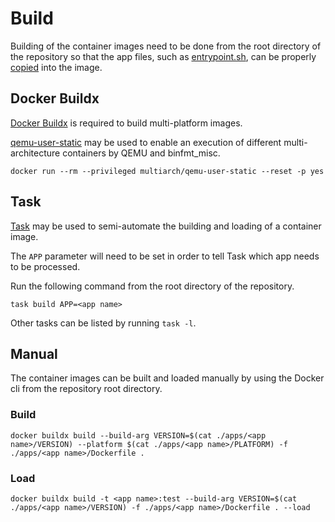 # Build

Building of the container images need to be done from the root directory of the
repository so that the app files, such as [entrypoint.sh], can be properly
[copied](./dockerfile.md#copy) into the image.

## Docker Buildx

[Docker Buildx][buildx] is required to build multi-platform images.

[qemu-user-static] may be used to enable an execution of different
multi-architecture containers by QEMU and binfmt_misc.

```shell
docker run --rm --privileged multiarch/qemu-user-static --reset -p yes
```

## Task

[Task][task] may be used to semi-automate the building and loading of a
container image.

The `APP` parameter will need to be set in order to tell Task which app needs
to be processed.

Run the following command from the root directory of the repository.

```shell
task build APP=<app name>
```

Other tasks can be listed by running `task -l`.

## Manual

The container images can be built and loaded manually by using the Docker cli
from the repository root directory.

### Build

```shell
docker buildx build --build-arg VERSION=$(cat ./apps/<app name>/VERSION) --platform $(cat ./apps/<app name>/PLATFORM) -f ./apps/<app name>/Dockerfile .
```

### Load

```shell
docker buildx build -t <app name>:test --build-arg VERSION=$(cat ./apps/<app name>/VERSION) -f ./apps/<app name>/Dockerfile . --load
```

[entrypoint.sh]: ./creating-a-new-container-image.md#entrypointsh
[task]: https://github.com/go-task/task
[buildx]: https://docs.docker.com/buildx/working-with-buildx/
[qemu-user-static]: https://github.com/multiarch/qemu-user-static
